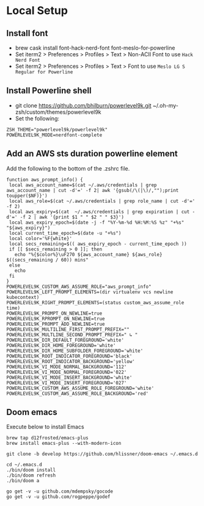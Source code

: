 # Local Setup

## Install font
* brew cask install font-hack-nerd-font font-meslo-for-powerline
* Set iterm2 > Preferences > Profiles > Text > Non-ACII Font to use `Hack Nerd Font`
* Set iterm2 > Preferences > Profiles > Text > Font to use `Meslo LG S Regular for Powerline`

## Install Powerline shell
* git clone https://github.com/bhilburn/powerlevel9k.git ~/.oh-my-zsh/custom/themes/powerlevel9k
* Set the following:
```~/.zshrc
ZSH_THEME="powerlevel9k/powerlevel9k"
POWERLEVEL9K_MODE=nerdfont-complete
```

## Add an AWS sts duration powerline element
Add the following to the bottom of the .zshrc file.
```~/.zshrc
function aws_prompt_info() {
 local aws_account_name=$(cat ~/.aws/credentials | grep aws_account_name | cut -d'=' -f 2| awk '{gsub(/\(|\)/,"");print toupper($NF)}')
 local aws_role=$(cat ~/.aws/credentials | grep role_name | cut -d'=' -f 2)
 local aws_expiry=$(cat  ~/.aws/credentials | grep expiration | cut -d'=' -f 2 | awk '{print $1 " " $2 " " $3}')
 local aws_expiry_epoch=$(date -j -f "%Y-%m-%d %H:%M:%S %z" "+%s" "${aws_expiry}")
 local current_time_epoch=$(date -u "+%s")
 local color='%F{white}'
 local secs_remaining=$(( aws_expiry_epoch - current_time_epoch ))
 if [[ $secs_remaining > 0 ]]; then
   echo "%{$color%}\uF270 ${aws_account_name} ${aws_role} $((secs_remaining / 60)) mins"
 else
   echo
 fi
}
POWERLEVEL9K_CUSTOM_AWS_ASSUME_ROLE="aws_prompt_info"
POWERLEVEL9K_LEFT_PROMPT_ELEMENTS=(dir virtualenv vcs newline kubecontext)
POWERLEVEL9K_RIGHT_PROMPT_ELEMENTS=(status custom_aws_assume_role time)
POWERLEVEL9K_PROMPT_ON_NEWLINE=true
POWERLEVEL9K_RPROMPT_ON_NEWLINE=true
POWERLEVEL9K_PROMPT_ADD_NEWLINE=true
POWERLEVEL9K_MULTILINE_FIRST_PROMPT_PREFIX=""
POWERLEVEL9K_MULTLINE_SECOND_PROMPT_PREFIX=" ↳ "
POWERLEVEL9K_DIR_DEFAULT_FOREGROUND='white'
POWERLEVEL9K_DIR_HOME_FOREGROUND='white'
POWERLEVEL9K_DIR_HOME_SUBFOLDER_FOREGROUND='white'
POWERLEVEL9K_ROOT_INDICATOR_FOREGROUND='black'
POWERLEVEL9K_ROOT_INDICATOR_BACKGROUND='yellow'
POWERLEVEL9K_VI_MODE_NORMAL_BACKGROUND='112'
POWERLEVEL9K_VI_MODE_NORMAL_FOREGROUND='022'
POWERLEVEL9K_VI_MODE_INSERT_BACKGROUND='white'
POWERLEVEL9K_VI_MODE_INSERT_FOREGROUND='027'
POWERLEVEL9K_CUSTOM_AWS_ASSUME_ROLE_FOREGROUND='white'
POWERLEVEL9K_CUSTOM_AWS_ASSUME_ROLE_BACKGROUND='red'
```

## Doom emacs

Execute below to install Emacs
```
brew tap d12frosted/emacs-plus
brew install emacs-plus --with-modern-icon

git clone -b develop https://github.com/hlissner/doom-emacs ~/.emacs.d

cd ~/.emacs.d
./bin/doom install
./bin/doom refresh
./bin/doom a

go get -v -u github.com/mdempsky/gocode
go get -v -u github.com/rogpeppe/godef
```
